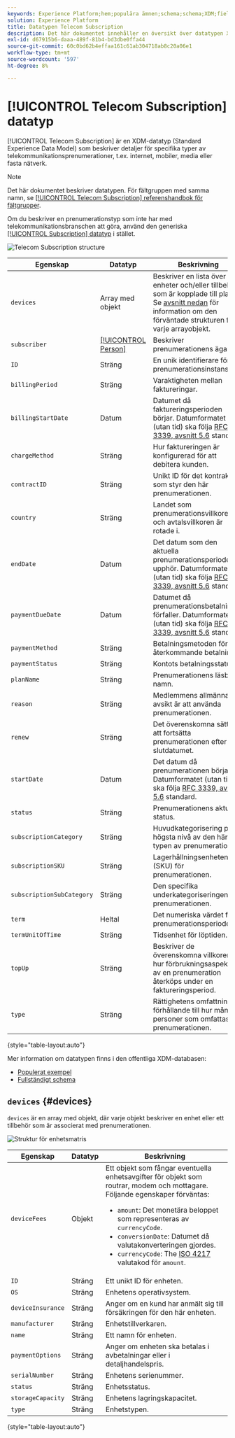 ```yaml
---
keywords: Experience Platform;hem;populära ämnen;schema;schema;XDM;fields;schemas;scheman;telecom;prenumeration;datatyp;datatyp;datatyp;data type;
solution: Experience Platform
title: Datatypen Telecom Subscription
description: Det här dokumentet innehåller en översikt över datatypen XDM (Telecom Subscription Experience Data Model).
exl-id: d67915b6-daaa-489f-81b4-bd3dbe0ffa44
source-git-commit: 60c0bd62b4effaa161c61ab304718ab8c20a06e1
workflow-type: tm+mt
source-wordcount: '597'
ht-degree: 8%

---
```


# [!UICONTROL Telecom Subscription] datatyp

[!UICONTROL Telecom Subscription] är en XDM-datatyp (Standard Experience Data Model) som beskriver detaljer för specifika typer av telekommunikationsprenumerationer, t.ex. internet, mobiler, media eller fasta nätverk.

>[!NOTE]
>
>Det här dokumentet beskriver datatypen. För fältgruppen med samma namn, se [[!UICONTROL Telecom Subscription] referenshandbok för fältgrupper](../field-groups/profile/telecom-subscription.md).
>
>Om du beskriver en prenumerationstyp som inte har med telekommunikationsbranschen att göra, använd den generiska [[!UICONTROL Subscription] datatyp](./subscription.md) i stället.

![Telecom Subscription structure](../images/data-types/telecom-subscription/structure.png)

| Egenskap | Datatyp | Beskrivning |
| --- | --- | --- |
| `devices` | Array med objekt | Beskriver en lista över enheter och/eller tillbehör som är kopplade till planen. Se [avsnitt nedan](#devices) för information om den förväntade strukturen för varje arrayobjekt. |
| `subscriber` | [[!UICONTROL Person]](./person.md) | Beskriver prenumerationens ägare. |
| `ID` | Sträng | En unik identifierare för prenumerationsinstansen. |
| `billingPeriod` | Sträng | Varaktigheten mellan faktureringar. |
| `billingStartDate` | Datum | Datumet då faktureringsperioden börjar. Datumformatet (utan tid) ska följa [RFC 3339, avsnitt 5.6](https://tools.ietf.org/html/rfc3339#section-5.6) standard. |
| `chargeMethod` | Sträng | Hur faktureringen är konfigurerad för att debitera kunden. |
| `contractID` | Sträng | Unikt ID för det kontrakt som styr den här prenumerationen. |
| `country` | Sträng | Landet som prenumerationsvillkoren och avtalsvillkoren är rotade i. |
| `endDate` | Datum | Det datum som den aktuella prenumerationsperioden upphör. Datumformatet (utan tid) ska följa [RFC 3339, avsnitt 5.6](https://tools.ietf.org/html/rfc3339#section-5.6) standard. |
| `paymentDueDate` | Datum | Datumet då prenumerationsbetalningen förfaller. Datumformatet (utan tid) ska följa [RFC 3339, avsnitt 5.6](https://tools.ietf.org/html/rfc3339#section-5.6) standard. |
| `paymentMethod` | Sträng | Betalningsmetoden för återkommande betalningar. |
| `paymentStatus` | Sträng | Kontots betalningsstatus. |
| `planName` | Sträng | Prenumerationens läsbara namn. |
| `reason` | Sträng | Medlemmens allmänna avsikt är att använda prenumerationen. |
| `renew` | Sträng | Det överenskomna sättet att fortsätta prenumerationen efter slutdatumet. |
| `startDate` | Datum | Det datum då prenumerationen börjar. Datumformatet (utan tid) ska följa [RFC 3339, avsnitt 5.6](https://tools.ietf.org/html/rfc3339#section-5.6) standard. |
| `status` | Sträng | Prenumerationens aktuella status. |
| `subscriptionCategory` | Sträng | Huvudkategorisering på högsta nivå av den här typen av prenumeration. |
| `subscriptionSKU` | Sträng | Lagerhållningsenheten (SKU) för prenumerationen. |
| `subscriptionSubCategory` | Sträng | Den specifika underkategoriseringen av prenumerationen. |
| `term` | Heltal | Det numeriska värdet för prenumerationsperioden. |
| `termUnitOfTime` | Sträng | Tidsenhet för löptiden. |
| `topUp` | Sträng | Beskriver de överenskomna villkoren för hur förbrukningsaspekter av en prenumeration återköps under en faktureringsperiod. |
| `type` | Sträng | Rättighetens omfattning i förhållande till hur många personer som omfattas av prenumerationen. |

{style="table-layout:auto"}

Mer information om datatypen finns i den offentliga XDM-databasen:

* [Populerat exempel](https://github.com/adobe/xdm/blob/master/components/datatypes/industry-verticals/subscription.example.1.json)
* [Fullständigt schema](https://github.com/adobe/xdm/blob/master/components/datatypes/industry-verticals/subscription.schema.json)

## `devices` {#devices}

`devices` är en array med objekt, där varje objekt beskriver en enhet eller ett tillbehör som är associerat med prenumerationen.

![Struktur för enhetsmatris](../images/data-types/telecom-subscription/devices.png)

| Egenskap | Datatyp | Beskrivning |
| --- | --- | --- |
| `deviceFees` | Objekt | Ett objekt som fångar eventuella enhetsavgifter för objekt som routrar, modem och mottagare. Följande egenskaper förväntas:<ul><li>`amount`: Det monetära beloppet som representeras av `currencyCode`.</li><li>`conversionDate`: Datumet då valutakonverteringen gjordes.</li><li>`currencyCode`: The [ISO 4217](https://www.iso.org/iso-4217-currency-codes.html) valutakod för `amount`.</li></ul> |
| `ID` | Sträng | Ett unikt ID för enheten. |
| `OS` | Sträng | Enhetens operativsystem. |
| `deviceInsurance` | Sträng | Anger om en kund har anmält sig till försäkringen för den här enheten. |
| `manufacturer` | Sträng | Enhetstillverkaren. |
| `name` | Sträng | Ett namn för enheten. |
| `paymentOptions` | Sträng | Anger om enheten ska betalas i avbetalningar eller i detaljhandelspris. |
| `serialNumber` | Sträng | Enhetens serienummer. |
| `status` | Sträng | Enhetsstatus. |
| `storageCapacity` | Sträng | Enhetens lagringskapacitet. |
| `type` | Sträng | Enhetstypen. |

{style="table-layout:auto"}
